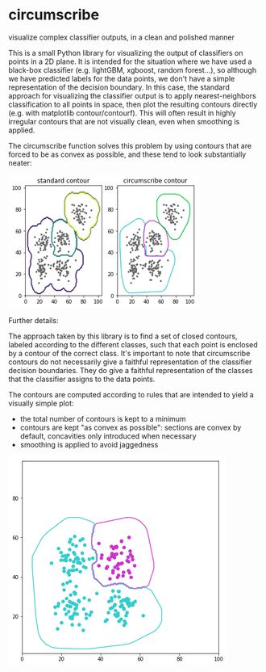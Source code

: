 # circumscribe
visualize complex classifier outputs, in a clean and polished manner

This is a small Python library for visualizing the output of classifiers on points in a 2D plane. It is intended for the situation where we have used a black-box classifier (e.g. lightGBM, xgboost, random forest...), so although we have predicted labels for the data points, we don't have a simple representation of the decision boundary. In this case, the standard approach for visualizing the classifier output is to apply nearest-neighbors classification to all points in space, then plot the resulting contours directly (e.g. with matplotlib contour/contourf). This will often result in highly irregular contours that are not visually clean, even when smoothing is applied.

The circumscribe function solves this problem by using contours that are forced to be as convex as possible, and these tend to look substantially neater:

![standard_vs_circumscribe_01](figures/standard_vs_circumscribe_01.png?raw=true "circumscribe vs mpl contour plot")



Further details:

The approach taken by this library is to find a set of closed contours, labeled according to the different classes, such that each point is enclosed by a contour of the correct class. It's important to note that circumscribe contours do not necessarily give a faithful representation of the classifier decision boundaries. They do give a faithful representation of the classes that the classifier assigns to the data points.

The contours are computed according to rules that are intended to yield a visually simple plot:

- the total number of contours is kept to a minimum
- contours are kept "as convex as possible": sections are convex by default, concavities only introduced when necessary
- smoothing is applied to avoid jaggedness

![circumscribe_demo_nonconvex_01](figures/circumscribe_demo_nonconvex_01.png?raw=true "Example of slightly nonconvex contours")




